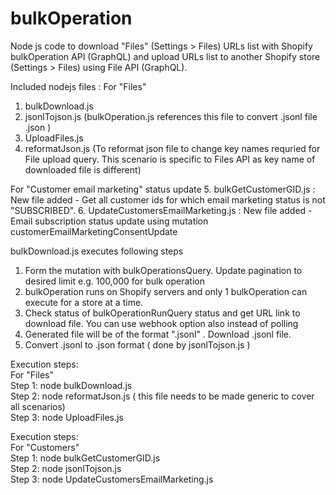 # bulkOperation

Node js code to download "Files" (Settings > Files) URLs list with Shopify bulkOperation API (GraphQL) and upload URLs list to another Shopify store (Settings > Files) using File API (GraphQL).

Included nodejs files :
For "Files" 
1. bulkDownload.js
2. jsonlTojson.js (bulkOperation.js references this file to convert .jsonl file .json )
3. UploadFiles.js
4. reformatJson.js (To reformat json file to change key names requried for File upload query. This scenario is specific to Files API as key name of downloaded file is different)

For "Customer email marketing" status update
5. bulkGetCustomerGID.js : New file added - Get all customer ids for which email marketing status is not "SUBSCRIBED".
6. UpdateCustomersEmailMarketing.js : New file added - Email subscription status update using mutation customerEmailMarketingConsentUpdate

bulkDownload.js executes following steps
1. Form the mutation with bulkOperationsQuery. Update pagination to desired limit e.g. 100,000 for bulk operation 
2. bulkOperation runs on Shopify servers and only 1 bulkOperation can execute for a store at a time.
3. Check status of bulkOperationRunQuery status and get URL link to download file. 
   You can use webhook option also instead of polling
4. Generated file will be of the format ".jsonl" . Download .jsonl file. 
5. Convert .jsonl to .json format ( done by jsonlTojson.js )

Execution steps: <br>
For "Files" <br>
Step 1: node bulkDownload.js <br>
Step 2: node reformatJson.js ( this file needs to be made generic to cover all scenarios) <br>
Step 3: node UploadFiles.js <br>

Execution steps: <br>
For "Customers" <br>
Step 1: node  bulkGetCustomerGID.js  <br>
Step 2: node jsonlTojson.js <br>
Step 3: node UpdateCustomersEmailMarketing.js
